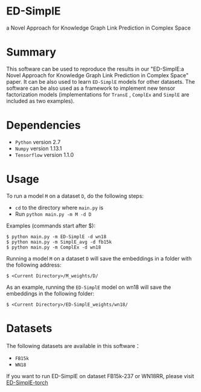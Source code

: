 # ED-SimplE
a Novel Approach for Knowledge Graph Link Prediction in Complex Space
# Summary
This software can be used to reproduce the results in our "ED-SimplE:a Novel Approach for Knowledge Graph Link Prediction in Complex Space" paper. It can be also used to learn `ED-SimplE` models for other datasets. The software can be also used as a framework to implement new tensor factorization models (implementations for `TransE` , `ComplEx` and `SimplE` are included as two examples).
# Dependencies
* `Python` version 2.7
* `Numpy` version 1.13.1
* `Tensorflow` version 1.1.0
# Usage
To run a model `M` on a dataset `D`, do the following steps:
* `cd` to the directory where `main.py` is  
* Run `python main.py -m M -d D`  
  
Examples (commands start after $):  
  
`$ python main.py -m ED-SimplE -d wn18`  
`$ python main.py -m SimplE_avg -d fb15k`  
`$ python main.py -m ComplEx -d wn18`  
  
Running a model `M` on a dataset `D` will save the embeddings in a folder with the following address:  
  
`$ <Current Directory>/M_weights/D/`  
  
As an example, running the `ED-SimplE` model on wn18 will save the embeddings in the following folder:  
  
`$ <Current Directory>/ED-SimplE_weights/wn18/`  
 
# Datasets
The following datasets are available in this software：
* `FB15k`
* `WN18`  

If you want to run ED-SimplE on dataset FB15k-237 or WN18RR, please visit [ED-SimplE-torch](https://github.com/ZeyuMiao97/ED-SimplE-torch)
